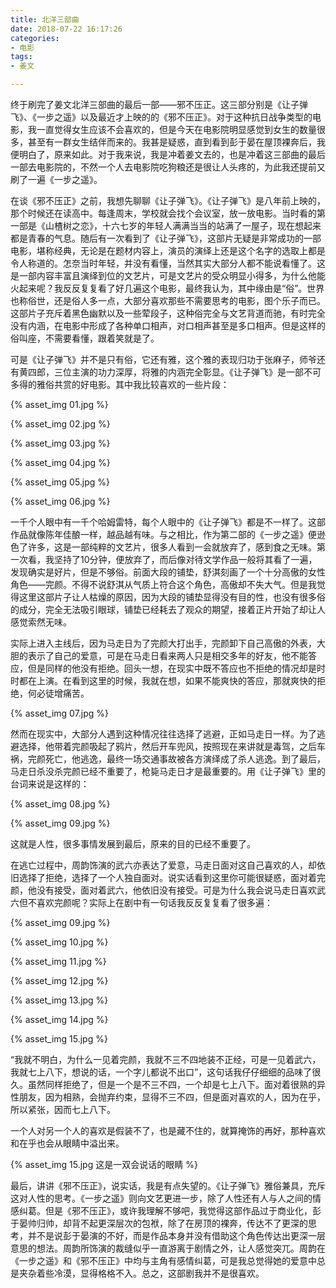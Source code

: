 ```yaml
---
title: 北洋三部曲
date: 2018-07-22 16:17:26
categories: 
- 电影
tags: 
- 姜文

---
```


终于刷完了姜文北洋三部曲的最后一部——邪不压正。这三部分别是《让子弹飞》、《一步之遥》以及最近才上映的的《邪不压正》。对于这种抗日战争类型的电影，我一直觉得女生应该不会喜欢的，但是今天在电影院明显感觉到女生的数量很多，甚至有一群女生结伴而来的。我甚是疑惑，直到看到彭于晏在屋顶裸奔后，我便明白了，原来如此。对于我来说，我是冲着姜文去的，也是冲着这三部曲的最后一部去电影院的，不然一个人去电影院吃狗粮还是很让人头疼的，为此我还提前又刷了一遍《一步之遥》。

<!-- more --> 

​    在谈《邪不压正》之前，我想先聊聊《让子弹飞》。《让子弹飞》是八年前上映的，那个时候还在读高中。每逢周末，学校就会找个会议室，放一放电影。当时看的第一部是《山楂树之恋》，十六七岁的年轻人满满当当的站满了一屋子，现在想起来都是青春的气息。随后有一次看到了《让子弹飞》，这部片无疑是非常成功的一部电影，堪称经典，无论是在题材内容上，演员的演绎上还是这个名字的选取上都是令人称道的。怎奈当时年轻，并没有看懂，当然其实大部分人都不能说看懂了。这是一部内容丰富且演绎到位的文艺片，可是文艺片的受众明显小得多，为什么他能火起来呢？我反反复复看了好几遍这个电影，最终我认为，其中缘由是“俗”。世界也称俗世，还是俗人多一点，大部分喜欢那些不需要思考的电影，图个乐子而已。这部片子充斥着黑色幽默以及一些荤段子，这种俗完全与文艺背道而驰，有时完全没有内涵，在电影中形成了各种单口相声，对口相声甚至是多口相声。但是这样的俗叫座，不需要看懂，跟着笑就是了。

​    可是《让子弹飞》并不是只有俗，它还有雅，这个雅的表现归功于张麻子，师爷还有黄四郎，三位主演的功力深厚，将雅的内涵完全彰显。《让子弹飞》是一部不可多得的雅俗共赏的好电影。其中我比较喜欢的一些片段：

{% asset_img 01.jpg %}  

{% asset_img 02.jpg %}  

{% asset_img 03.jpg %}  

{% asset_img 04.jpg %}  

{% asset_img 05.jpg %}  

{% asset_img 06.jpg %}  

一千个人眼中有一千个哈姆雷特，每个人眼中的《让子弹飞》都是不一样了。这部作品就像陈年佳酿一样，越品越有味。与之相比，作为第二部的《一步之遥》便逊色了许多，这是一部纯粹的文艺片，很多人看到一会就放弃了，感到食之无味。第一次看，我坚持了10分钟，便放弃了，而后像对待文学作品一般将其看了一遍，发现确实是好片，但是不够俗。前面大段的铺垫，舒淇刻画了一个十分高傲的女性角色——完颜。不得不说舒淇从气质上符合这个角色，高傲却不失大气。但是我觉得这里这部片子让人枯燥的原因，因为大段的铺垫显得没有目的性，也没有很多俗的成分，完全无法吸引眼球，铺垫已经耗去了观众的期望，接着正片开始了却让人感觉索然无味。

实际上进入主线后，因为马走日为了完颜大打出手，完颜卸下自己高傲的外表，大胆的表示了自己的爱意，可是在马走日看来两人只是相交多年的好友，他不能答应，但是同样的他没有拒绝。回头一想，在现实中既不答应也不拒绝的情况却是时时都在上演。在看到这里的时候，我就在想，如果不能爽快的答应，那就爽快的拒绝，何必徒增痛苦。

{% asset_img 07.jpg %}  

然而在现实中，大部分人遇到这种情况往往选择了逃避，正如马走日一样。为了逃避选择，他带着完颜吸起了鸦片，然后开车兜风，按照现在来讲就是毒驾，之后车祸，完颜死亡，他逃逸，最终一场交通事故被各方演绎成了杀人逃逸。到了最后，马走日杀没杀完颜已经不重要了，枪毙马走日才是最重要的。用《让子弹飞》里的台词来说是这样的： 

{% asset_img 08.jpg %}  

{% asset_img 09.jpg %}  

这就是人性，很多事情发展到最后，原来的目的已经不重要了。

在逃亡过程中，周韵饰演的武六亦表达了爱意，马走日面对这自己喜欢的人，却依旧选择了拒绝，选择了一个人独自面对。说实话看到这里你可能很疑惑，面对着完颜，他没有接受，面对着武六，他依旧没有接受。可是为什么我会说马走日喜欢武六但不喜欢完颜呢？实际上在剧中有一句话我反反复复看了很多遍：

{% asset_img 09.jpg %}

{% asset_img 10.jpg %}

{% asset_img 11.jpg %}

{% asset_img 12.jpg %}

{% asset_img 13.jpg %}

{% asset_img 14.jpg %}

{% asset_img 15.jpg %}

“我就不明白，为什么一见着完颜，我就不三不四地装不正经，可是一见着武六，我就七上八下，想说的话，一个字儿都说不出口”，这句话我仔仔细细的品味了很久。虽然同样拒绝了，但是一个是不三不四，一个却是七上八下。面对着很熟的异性朋友，因为相熟，会抛弃约束，显得不三不四，但是面对喜欢的人，因为在乎，所以紧张，因而七上八下。

一个人对另一个人的喜欢是假装不了，也是藏不住的，就算掩饰的再好，那种喜欢和在乎也会从眼睛中溢出来。

{% asset_img 15.jpg 这是一双会说话的眼睛 %}

最后，讲讲《邪不压正》，说实话，我是有点失望的。《让子弹飞》雅俗兼具，充斥这对人性的思考。《一步之遥》则向文艺更进一步，除了人性还有人与人之间的情感纠葛。但是《邪不压正》，或许我理解不够吧，我觉得这部作品过于商业化，彭于晏帅归帅，却背不起更深层次的包袱，除了在房顶的裸奔，传达不了更深的思考，并不是说彭于晏演的不好，而是作品本身并没有借助这个角色传达出更深一层意思的想法。周韵所饰演的裁缝似乎一直游离于剧情之外，让人感觉突兀。周韵在《一步之遥》和《邪不压正》中均与主角有感情纠葛，可是我总觉得她的爱意中总是夹杂着些冷漠，显得格格不入。总之，这部剧我并不是很喜欢。